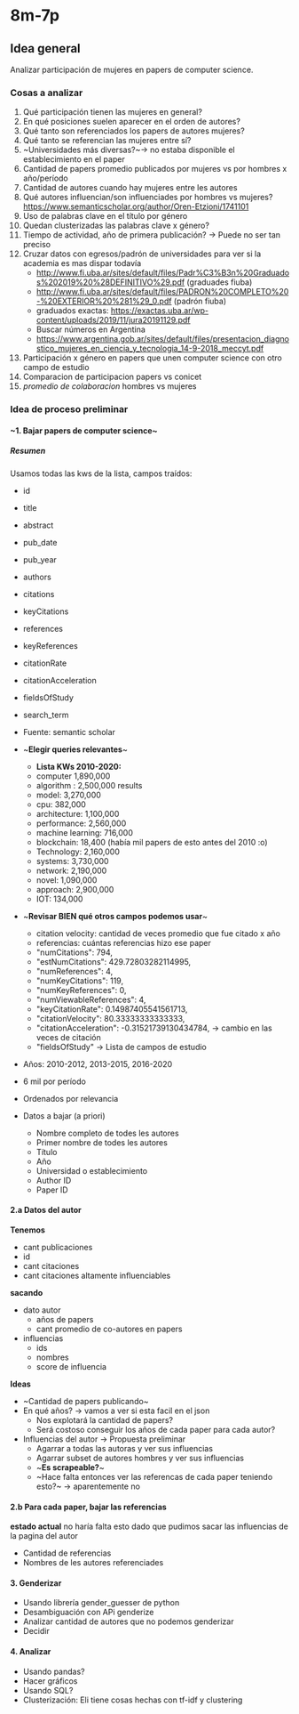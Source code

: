 # 8m-7p

## Idea general

Analizar participación de mujeres en papers de computer science.

### Cosas a analizar
1. Qué participación tienen las mujeres en general?
2. En qué posiciones suelen aparecer en el orden de autores?
3. Qué tanto son referenciados los papers de autores mujeres?
4. Qué tanto se referencian las mujeres entre sí?
5. ~Universidades más diversas?~-> no estaba disponible el establecimiento en el paper
6. Cantidad de papers promedio publicados por mujeres vs por hombres x año/período
7. Cantidad de autores cuando hay mujeres entre les autores
8. Qué autores influencian/son influenciades por hombres vs mujeres? https://www.semanticscholar.org/author/Oren-Etzioni/1741101
9. Uso de palabras clave en el título por género
10. Quedan clusterizadas las palabras clave x género? 
11. Tiempo de actividad, año de primera publicación? -> Puede no ser tan preciso
12. Cruzar datos con egresos/padrón de universidades para ver si la academia es mas dispar todavía
    * http://www.fi.uba.ar/sites/default/files/Padr%C3%B3n%20Graduados%202019%20%28DEFINITIVO%29.pdf (graduades fiuba)
    * http://www.fi.uba.ar/sites/default/files/PADRON%20COMPLETO%20-%20EXTERIOR%20%281%29_0.pdf (padrón fiuba)
    * graduados exactas: https://exactas.uba.ar/wp-content/uploads/2019/11/jura20191129.pdf
    * Buscar números en Argentina 
    * https://www.argentina.gob.ar/sites/default/files/presentacion_diagnostico_mujeres_en_ciencia_y_tecnologia_14-9-2018_meccyt.pdf
13. Participación x género en papers que unen computer science con otro campo de estudio
14. Comparacion de participacion papers vs conicet
15. *promedio de colaboracion* hombres vs mujeres
### Idea de proceso preliminar
#### ~1. Bajar papers de computer science~
##### Resumen
   Usamos todas las kws de la lista, campos traídos:
   * id
   * title
   * abstract
   * pub_date
   * pub_year
   * authors
   * citations
   * keyCitations
   * references
   * keyReferences
   * citationRate
   * citationAcceleration
   * fieldsOfStudy
   * search_term
   
   
  * Fuente: semantic scholar
  * ~**Elegir queries relevantes**~
      * **Lista KWs 2010-2020:**
      * computer 1,890,000
      * algorithm : 2,500,000 results
      * model: 3,270,000
      * cpu: 382,000
      * architecture: 1,100,000
      * performance: 2,560,000
      * machine learning: 716,000
      * blockchain: 18,400 (había mil papers de esto antes del 2010 :o)
      * Technology: 2,160,000
      * systems: 3,730,000
      * network: 2,190,000
      * novel: 1,090,000
      * approach: 2,900,000
      * IOT: 134,000
  * ~**Revisar BIEN qué otros campos podemos usar**~
    * citation velocity: cantidad de veces promedio que fue citado x año
    * referencias: cuántas referencias hizo ese paper
    * "numCitations": 794,
    * "estNumCitations": 429.72803282114995,
    * "numReferences": 4,
    * "numKeyCitations": 119,
    * "numKeyReferences": 0,
    * "numViewableReferences": 4,
    * "keyCitationRate": 0.14987405541561713,
    * "citationVelocity": 80.33333333333333,
    * "citationAcceleration": -0.31521739130434784, -> cambio en las veces de citación
    * "fieldsOfStudy" -> Lista de campos de estudio
  * Años: 2010-2012, 2013-2015, 2016-2020
  * 6 mil por período
  * Ordenados por relevancia
  * Datos a bajar (a priori)
    * Nombre completo de todes les autores
    * Primer nombre de todes les autores
    * Título
    * Año
    * Universidad o establecimiento
    * Author ID
    * Paper ID
    
#### 2.a Datos del autor
**Tenemos**
* cant publicaciones
* id
* cant citaciones
* cant citaciones altamente influenciables

**sacando**
* dato autor
   * años de papers
   * cant promedio de co-autores en papers
* influencias
   * ids
   * nombres
   * score de influencia
   
**Ideas**
 * ~Cantidad de papers publicando~
 * En qué años? -> vamos a ver si esta facil en el json
      * Nos explotará la cantidad de papers? 
      * Será costoso conseguir los años de cada paper para cada autor?
  * Influencias del autor -> Propuesta preliminar
    * Agarrar a todas las autoras y ver sus influencias
    * Agarrar subset de autores hombres y ver sus influencias
    * ~**Es scrapeable?**~
    * ~Hace falta entonces ver las referencas de cada paper teniendo esto?~ -> aparentemente no

#### 2.b Para cada paper, bajar las referencias
**estado actual**
no haría falta esto dado que pudimos sacar las influencias de la pagina del autor
  * Cantidad de referencias
  * Nombres de les autores referenciades
  
#### 3. Genderizar
  * Usando librería gender_guesser de python
  * Desambiguación con APi genderize
  * Analizar cantidad de autores que no podemos genderizar
  * Decidir

#### 4. Analizar
  * Usando pandas?
  * Hacer gráficos
  * Usando SQL?
  * Clusterización: Eli tiene cosas hechas con tf-idf y clustering
